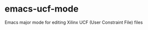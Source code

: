 emacs-ucf-mode
==============

Emacs major mode for editing Xilinx UCF (User Constraint File) files
